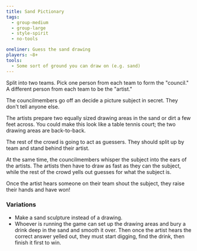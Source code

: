 ```yaml
---
title: Sand Pictionary
tags:
  - group-medium
  - group-large
  - style-spirit
  - no-tools

oneliner: Guess the sand drawing
players: ~8+
tools:
  - Some sort of ground you can draw on (e.g. sand)
---
```

Split into two teams. Pick one person from each team to form the "council." A different person from each team to be the "artist."

The councilmembers go off an decide a picture subject in secret. They don't tell anyone else.

The artists prepare two equally sized drawing areas in the sand or dirt a few feet across. You could make this look like a table tennis court; the two drawing areas are back-to-back.

The rest of the crowd is going to act as guessers. They should split up by team and stand behind their artist.

At the same time, the councilmembers whisper the subject into the ears of the artists. The artists then have to draw as fast as they can the subject, while the rest of the crowd yells out guesses for what the subject is.

Once the artist hears someone on their team shout the subject, they raise their hands and have won!

### Variations
* Make a sand sculpture instead of a drawing.
* Whoever is running the game can set up the drawing areas and bury a drink deep in the sand and smooth it over. Then once the artist hears the correct answer yelled out, they must start digging, find the drink, then finish it first to win.
